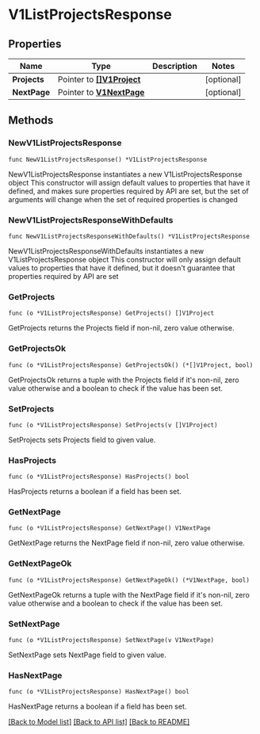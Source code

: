 # V1ListProjectsResponse

## Properties

Name | Type | Description | Notes
------------ | ------------- | ------------- | -------------
**Projects** | Pointer to [**[]V1Project**](V1Project.md) |  | [optional] 
**NextPage** | Pointer to [**V1NextPage**](V1NextPage.md) |  | [optional] 

## Methods

### NewV1ListProjectsResponse

`func NewV1ListProjectsResponse() *V1ListProjectsResponse`

NewV1ListProjectsResponse instantiates a new V1ListProjectsResponse object
This constructor will assign default values to properties that have it defined,
and makes sure properties required by API are set, but the set of arguments
will change when the set of required properties is changed

### NewV1ListProjectsResponseWithDefaults

`func NewV1ListProjectsResponseWithDefaults() *V1ListProjectsResponse`

NewV1ListProjectsResponseWithDefaults instantiates a new V1ListProjectsResponse object
This constructor will only assign default values to properties that have it defined,
but it doesn't guarantee that properties required by API are set

### GetProjects

`func (o *V1ListProjectsResponse) GetProjects() []V1Project`

GetProjects returns the Projects field if non-nil, zero value otherwise.

### GetProjectsOk

`func (o *V1ListProjectsResponse) GetProjectsOk() (*[]V1Project, bool)`

GetProjectsOk returns a tuple with the Projects field if it's non-nil, zero value otherwise
and a boolean to check if the value has been set.

### SetProjects

`func (o *V1ListProjectsResponse) SetProjects(v []V1Project)`

SetProjects sets Projects field to given value.

### HasProjects

`func (o *V1ListProjectsResponse) HasProjects() bool`

HasProjects returns a boolean if a field has been set.

### GetNextPage

`func (o *V1ListProjectsResponse) GetNextPage() V1NextPage`

GetNextPage returns the NextPage field if non-nil, zero value otherwise.

### GetNextPageOk

`func (o *V1ListProjectsResponse) GetNextPageOk() (*V1NextPage, bool)`

GetNextPageOk returns a tuple with the NextPage field if it's non-nil, zero value otherwise
and a boolean to check if the value has been set.

### SetNextPage

`func (o *V1ListProjectsResponse) SetNextPage(v V1NextPage)`

SetNextPage sets NextPage field to given value.

### HasNextPage

`func (o *V1ListProjectsResponse) HasNextPage() bool`

HasNextPage returns a boolean if a field has been set.


[[Back to Model list]](../README.md#documentation-for-models) [[Back to API list]](../README.md#documentation-for-api-endpoints) [[Back to README]](../README.md)


